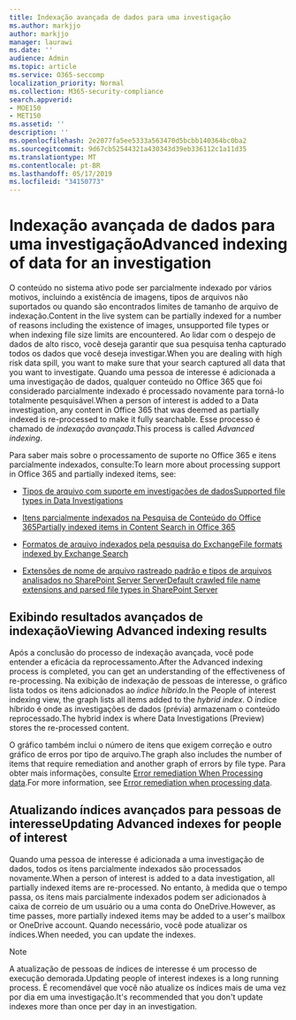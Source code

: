 ```yaml
---
title: Indexação avançada de dados para uma investigação
ms.author: markjjo
author: markjjo
manager: laurawi
ms.date: ''
audience: Admin
ms.topic: article
ms.service: O365-seccomp
localization_priority: Normal
ms.collection: M365-security-compliance
search.appverid:
- MOE150
- MET150
ms.assetid: ''
description: ''
ms.openlocfilehash: 2e2077fa5ee5333a563470d5bcbb140364bc0ba2
ms.sourcegitcommit: 9d67cb52544321a430343d39eb336112c1a11d35
ms.translationtype: MT
ms.contentlocale: pt-BR
ms.lasthandoff: 05/17/2019
ms.locfileid: "34150773"
---
```

# <a name="advanced-indexing-of-data-for-an-investigation"></a><span data-ttu-id="9bc4a-102">Indexação avançada de dados para uma investigação</span><span class="sxs-lookup"><span data-stu-id="9bc4a-102">Advanced indexing of data for an investigation</span></span>

<span data-ttu-id="9bc4a-103">O conteúdo no sistema ativo pode ser parcialmente indexado por vários motivos, incluindo a existência de imagens, tipos de arquivos não suportados ou quando são encontrados limites de tamanho de arquivo de indexação.</span><span class="sxs-lookup"><span data-stu-id="9bc4a-103">Content in the live system can be partially indexed for a number of reasons including the existence of images, unsupported file types or when indexing file size limits are encountered.</span></span> <span data-ttu-id="9bc4a-104">Ao lidar com o despejo de dados de alto risco, você deseja garantir que sua pesquisa tenha capturado todos os dados que você deseja investigar.</span><span class="sxs-lookup"><span data-stu-id="9bc4a-104">When you are dealing with high risk data spill, you want to make sure that your search captured all data that you want to investigate.</span></span> <span data-ttu-id="9bc4a-105">Quando uma pessoa de interesse é adicionada a uma investigação de dados, qualquer conteúdo no Office 365 que foi considerado parcialmente indexado é processado novamente para torná-lo totalmente pesquisável.</span><span class="sxs-lookup"><span data-stu-id="9bc4a-105">When a person of interest is added to a Data investigation, any content in Office 365 that was deemed as partially indexed is re-processed to make it fully searchable.</span></span> <span data-ttu-id="9bc4a-106">Esse processo é chamado de *indexação avançada*.</span><span class="sxs-lookup"><span data-stu-id="9bc4a-106">This process is called *Advanced indexing*.</span></span> 

<span data-ttu-id="9bc4a-107">Para saber mais sobre o processamento de suporte no Office 365 e itens parcialmente indexados, consulte:</span><span class="sxs-lookup"><span data-stu-id="9bc4a-107">To learn more about processing support in Office 365 and partially indexed items, see:</span></span>

- [<span data-ttu-id="9bc4a-108">Tipos de arquivo com suporte em investigações de dados</span><span class="sxs-lookup"><span data-stu-id="9bc4a-108">Supported file types in Data Investigations</span></span>](supported-filetypes-datainvestigations.md)

- [<span data-ttu-id="9bc4a-109">Itens parcialmente indexados na Pesquisa de Conteúdo do Office 365</span><span class="sxs-lookup"><span data-stu-id="9bc4a-109">Partially indexed items in Content Search in Office 365</span></span>](https://docs.microsoft.com/en-us/office365/securitycompliance/partially-indexed-items-in-content-search)

- [<span data-ttu-id="9bc4a-110">Formatos de arquivo indexados pela pesquisa do Exchange</span><span class="sxs-lookup"><span data-stu-id="9bc4a-110">File formats indexed by Exchange Search</span></span>](https://docs.microsoft.com/en-us/exchange/file-formats-indexed-by-exchange-search-exchange-2013-help)

- [<span data-ttu-id="9bc4a-111">Extensões de nome de arquivo rastreado padrão e tipos de arquivos analisados no SharePoint Server Server</span><span class="sxs-lookup"><span data-stu-id="9bc4a-111">Default crawled file name extensions and parsed file types in SharePoint Server</span></span>](https://docs.microsoft.com/en-us/SharePoint/technical-reference/default-crawled-file-name-extensions-and-parsed-file-types)

## <a name="viewing-advanced-indexing-results"></a><span data-ttu-id="9bc4a-112">Exibindo resultados avançados de indexação</span><span class="sxs-lookup"><span data-stu-id="9bc4a-112">Viewing Advanced indexing results</span></span>

<span data-ttu-id="9bc4a-113">Após a conclusão do processo de indexação avançada, você pode entender a eficácia da reprocessamento.</span><span class="sxs-lookup"><span data-stu-id="9bc4a-113">After the Advanced indexing process is completed, you can get an understanding of the effectiveness of re-processing.</span></span>  <span data-ttu-id="9bc4a-114">Na exibição de indexação de pessoas de interesse, o gráfico lista todos os itens adicionados ao *índice híbrido*.</span><span class="sxs-lookup"><span data-stu-id="9bc4a-114">In the People of interest indexing view, the graph lists all items added to the *hybrid index*.</span></span>  <span data-ttu-id="9bc4a-115">O índice híbrido é onde as investigações de dados (prévia) armazenam o conteúdo reprocessado.</span><span class="sxs-lookup"><span data-stu-id="9bc4a-115">The hybrid index is where Data Investigations (Preview) stores the re-processed content.</span></span>

<span data-ttu-id="9bc4a-116">O gráfico também inclui o número de itens que exigem correção e outro gráfico de erros por tipo de arquivo.</span><span class="sxs-lookup"><span data-stu-id="9bc4a-116">The graph also includes the number of items that require remediation and another graph of errors by file type.</span></span> <span data-ttu-id="9bc4a-117">Para obter mais informações, consulte [Error remediation When Processing data](error-remediation.md).</span><span class="sxs-lookup"><span data-stu-id="9bc4a-117">For more information, see [Error remediation when processing data](error-remediation.md).</span></span>

## <a name="updating-advanced-indexes-for-people-of-interest"></a><span data-ttu-id="9bc4a-118">Atualizando índices avançados para pessoas de interesse</span><span class="sxs-lookup"><span data-stu-id="9bc4a-118">Updating Advanced indexes for people of interest</span></span>

<span data-ttu-id="9bc4a-119">Quando uma pessoa de interesse é adicionada a uma investigação de dados, todos os itens parcialmente indexados são processados novamente.</span><span class="sxs-lookup"><span data-stu-id="9bc4a-119">When a person of interest is added to a data investigation, all partially indexed items are re-processed.</span></span> <span data-ttu-id="9bc4a-120">No entanto, à medida que o tempo passa, os itens mais parcialmente indexados podem ser adicionados à caixa de correio de um usuário ou a uma conta do OneDrive.</span><span class="sxs-lookup"><span data-stu-id="9bc4a-120">However, as time passes, more partially indexed items may be added to a user's mailbox or OneDrive account.</span></span>  <span data-ttu-id="9bc4a-121">Quando necessário, você pode atualizar os índices.</span><span class="sxs-lookup"><span data-stu-id="9bc4a-121">When needed, you can update the indexes.</span></span>

> [!NOTE]
> <span data-ttu-id="9bc4a-122">A atualização de pessoas de índices de interesse é um processo de execução demorada.</span><span class="sxs-lookup"><span data-stu-id="9bc4a-122">Updating people of interest indexes is a long running process.</span></span> <span data-ttu-id="9bc4a-123">É recomendável que você não atualize os índices mais de uma vez por dia em uma investigação.</span><span class="sxs-lookup"><span data-stu-id="9bc4a-123">It's recommended that you don't update indexes more than once per day in an investigation.</span></span>
